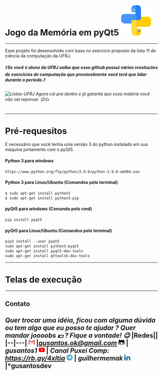 # Jogo da Memória em pyQt5 <img src="https://github.com/gusantos1/icons/blob/main/pylogo2.jpg" width="100" height="100">
---
Esse projeto foi desenvolvido com base no exercício proposto da lista 11 de ciência da computação da UFRJ.
##### :heavy_exclamation_mark: Se você é aluno da UFRJ saiba que esse github possui várias resoluções de exercícios de computação que provavelmente você terá que lidar durante o período.:heavy_exclamation_mark:
###### ![Listas-UFRJ](https://github.com/gusantos1/Listas-UFRJ) *Agora cai pra dentro e já garanta que essa matéria você não vai reprovar*. :wink::thumbsup:
---
# Pré-requesitos
É necessário que você tenha uma versão 3 do python instalado em sua máquina juntamente com o pyQt5.
#### Python 3 para windows
```
https://www.python.org/ftp/python/3.9.0/python-3.9.0-amd64.exe
```
#### Python 3 para Linux/Ubuntu (Comandos pelo terminal)
```
$ sudo apt-get install python3
$ sudo apt-get install python3-pip
```
#### pyQt5 para windows (Comando pelo cmd)
```
pip install pyqt5
```

#### pyQt5 para Linux/Ubuntu (Comandos pelo terminal)
```
pip3 install --user pyqt5  
sudo apt-get install python3-pyqt5  
sudo apt-get install pyqt5-dev-tools
sudo apt-get install qttools5-dev-tools
```
---
# Telas de execução

---
## Contato
*Quer trocar uma idéia, ficou com alguma dúvida ou tem algo que eu posso te ajudar ? Quer mandar **joooobs** :dollar: ? **Fique a vontade!** :wink:*
|Redes||
|--|---|
<img src="https://github.com/gusantos1/icons/blob/main/gmail.jpg" width="20" height="20"> |*gusantos.ok@gmail.com*
<img src="https://github.com/gusantos1/icons/blob/main/github.jpg" width="20" height="20"> | *gusantos1*
<img src="https://github.com/gusantos1/icons/blob/main/008-youtube.svg" width="20" height="20"> | *Canal Puxei Comp: https://rb.gy/4xltia*
<img src="https://github.com/gusantos1/icons/blob/main/telegram.svg" width="20" height="20"> | *guilhermemak*
<img src="https://github.com/gusantos1/icons/blob/main/010-linkedin.svg" width="20" height="20"> |*gusantosdev
---


